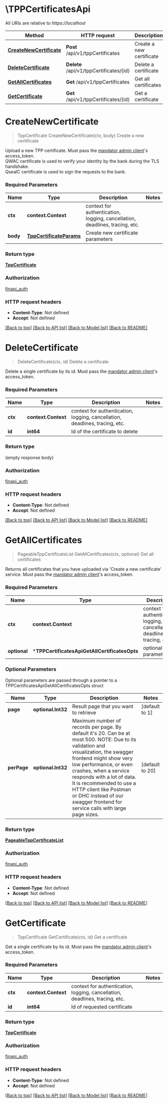 # \TPPCertificatesApi

All URIs are relative to *https://localhost*

Method | HTTP request | Description
------------- | ------------- | -------------
[**CreateNewCertificate**](TPPCertificatesApi.md#CreateNewCertificate) | **Post** /api/v1/tppCertificates | Create a new certificate
[**DeleteCertificate**](TPPCertificatesApi.md#DeleteCertificate) | **Delete** /api/v1/tppCertificates/{id} | Delete a certificate
[**GetAllCertificates**](TPPCertificatesApi.md#GetAllCertificates) | **Get** /api/v1/tppCertificates | Get all certificates
[**GetCertificate**](TPPCertificatesApi.md#GetCertificate) | **Get** /api/v1/tppCertificates/{id} | Get a certificate


# **CreateNewCertificate**
> TppCertificate CreateNewCertificate(ctx, body)
Create a new certificate

Upload a new TPP certificate. Must pass the <a href='https://finapi.zendesk.com/hc/en-us/articles/115003661827-Difference-between-app-clients-and-mandator-admin-client' target='_blank'>mandator admin client</a>'s access_token. <br/>QWAC certificate is used to verify your identity by the bank during the TLS handshake.<br/>QsealC certificate is used to sign the requests to the bank.

### Required Parameters

Name | Type | Description  | Notes
------------- | ------------- | ------------- | -------------
 **ctx** | **context.Context** | context for authentication, logging, cancellation, deadlines, tracing, etc.
  **body** | [**TppCertificateParams**](TppCertificateParams.md)| Create new certificate parameters | 

### Return type

[**TppCertificate**](TppCertificate.md)

### Authorization

[finapi_auth](../README.md#finapi_auth)

### HTTP request headers

 - **Content-Type**: Not defined
 - **Accept**: Not defined

[[Back to top]](#) [[Back to API list]](../README.md#documentation-for-api-endpoints) [[Back to Model list]](../README.md#documentation-for-models) [[Back to README]](../README.md)

# **DeleteCertificate**
> DeleteCertificate(ctx, id)
Delete a certificate

Delete a single certificate by its id. Must pass the <a href='https://finapi.zendesk.com/hc/en-us/articles/115003661827-Difference-between-app-clients-and-mandator-admin-client' target='_blank'>mandator admin client</a>'s access_token.

### Required Parameters

Name | Type | Description  | Notes
------------- | ------------- | ------------- | -------------
 **ctx** | **context.Context** | context for authentication, logging, cancellation, deadlines, tracing, etc.
  **id** | **int64**| Id of the certificate to delete | 

### Return type

 (empty response body)

### Authorization

[finapi_auth](../README.md#finapi_auth)

### HTTP request headers

 - **Content-Type**: Not defined
 - **Accept**: Not defined

[[Back to top]](#) [[Back to API list]](../README.md#documentation-for-api-endpoints) [[Back to Model list]](../README.md#documentation-for-models) [[Back to README]](../README.md)

# **GetAllCertificates**
> PageableTppCertificateList GetAllCertificates(ctx, optional)
Get all certificates

Returns all certificates that you have uploaded via 'Create a new certificate' service. Must pass the <a href='https://finapi.zendesk.com/hc/en-us/articles/115003661827-Difference-between-app-clients-and-mandator-admin-client' target='_blank'>mandator admin client</a>'s access_token.

### Required Parameters

Name | Type | Description  | Notes
------------- | ------------- | ------------- | -------------
 **ctx** | **context.Context** | context for authentication, logging, cancellation, deadlines, tracing, etc.
 **optional** | ***TPPCertificatesApiGetAllCertificatesOpts** | optional parameters | nil if no parameters

### Optional Parameters
Optional parameters are passed through a pointer to a TPPCertificatesApiGetAllCertificatesOpts struct

Name | Type | Description  | Notes
------------- | ------------- | ------------- | -------------
 **page** | **optional.Int32**| Result page that you want to retrieve | [default to 1]
 **perPage** | **optional.Int32**| Maximum number of records per page. By default it&#39;s 20. Can be at most 500. NOTE: Due to its validation and visualization, the swagger frontend might show very low performance, or even crashes, when a service responds with a lot of data. It is recommended to use a HTTP client like Postman or DHC instead of our swagger frontend for service calls with large page sizes. | [default to 20]

### Return type

[**PageableTppCertificateList**](PageableTppCertificateList.md)

### Authorization

[finapi_auth](../README.md#finapi_auth)

### HTTP request headers

 - **Content-Type**: Not defined
 - **Accept**: Not defined

[[Back to top]](#) [[Back to API list]](../README.md#documentation-for-api-endpoints) [[Back to Model list]](../README.md#documentation-for-models) [[Back to README]](../README.md)

# **GetCertificate**
> TppCertificate GetCertificate(ctx, id)
Get a certificate

Get a single certificate by its id. Must pass the <a href='https://finapi.zendesk.com/hc/en-us/articles/115003661827-Difference-between-app-clients-and-mandator-admin-client' target='_blank'>mandator admin client</a>'s access_token.

### Required Parameters

Name | Type | Description  | Notes
------------- | ------------- | ------------- | -------------
 **ctx** | **context.Context** | context for authentication, logging, cancellation, deadlines, tracing, etc.
  **id** | **int64**| Id of requested certificate | 

### Return type

[**TppCertificate**](TppCertificate.md)

### Authorization

[finapi_auth](../README.md#finapi_auth)

### HTTP request headers

 - **Content-Type**: Not defined
 - **Accept**: Not defined

[[Back to top]](#) [[Back to API list]](../README.md#documentation-for-api-endpoints) [[Back to Model list]](../README.md#documentation-for-models) [[Back to README]](../README.md)

